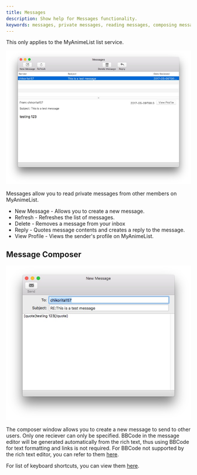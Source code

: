 ```yaml
---
title: Messages
description: Show help for Messages functionality.
keywords: messages, private messages, reading messages, composing messages
---
```

This only applies to the MyAnimeList list service.

![](messages.jpg)

Messages allow you to read private messages from other members on MyAnimeList.

* New Message - Allows you to create a new message.
* Refresh - Refreshes the list of messages.
* Delete - Removes a message from your inbox
* Reply - Quotes message contents and creates a reply to the message.
* View Profile - Views the sender's profile on MyAnimeList.

## Message Composer
![](composer.jpg)

The composer window allows you to create a new message to send to other users. Only one reciever can only be specified. BBCode in the message editor will be generated automatically from the rich text, thus using BBCode for text formatting and links is not required. For BBCode not supported by the rich text editor, you can refer to them [here](https://myanimelist.net/info.php?go=bbcode).

For list of keyboard shortcuts, you can view them [here](keyboard.html).
